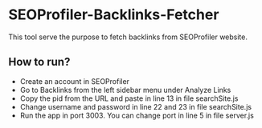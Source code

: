 # SEOProfiler-Backlinks-Fetcher

This tool serve the purpose to fetch backlinks from SEOProfiler website.

## How to run?

- Create an account in SEOProfiler
- Go to Backlinks from the left sidebar menu under Analyze Links
- Copy the pid from the URL and paste in line 13 in file searchSite.js
- Change username and password in line 22 and 23 in file searchSite.js
- Run the app in port 3003. You can change port in line 5 in file server.js
